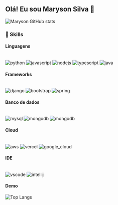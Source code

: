 ## Olá! Eu sou Maryson Silva 👋

![Maryson GitHub stats](https://github-readme-stats.vercel.app/api?username=maryson011&show_icons=true&theme=dracula)


### 🚀 Skills

#### Linguagens
<div style="display: inline_block"><br/>
  <img aling="center" alt="python" src="https://img.shields.io/badge/Python-3776AB?style=for-the-badge&logo=python&logoColor=white" />

  <img aling="center" alt="javascript" src="https://img.shields.io/badge/JavaScript-F7DF1E?style=for-the-badge&logo=javascript&logoColor=black" />

  <img aling="center" alt="nodejs" src="https://img.shields.io/badge/Node.js-43853D?style=for-the-badge&logo=node.js&logoColor=white" />
  
  <img aling="center" alt="typescript" src="https://img.shields.io/badge/TypeScript-007ACC?style=for-the-badge&logo=typescript&logoColor=white" />
  
  <img aling="center" alt="java" src="https://img.shields.io/badge/Java-ED8B00?style=for-the-badge&logo=openjdk&logoColor=white" />
</div>

#### Frameworks
<div style="display: inline_block"><br/>
  <img aling="center" alt="django" src="https://img.shields.io/badge/Django-092E20?style=for-the-badge&logo=django&logoColor=white" />

  <img aling="center" alt="bootstrap" src="https://img.shields.io/badge/Bootstrap-563D7C?style=for-the-badge&logo=bootstrap&logoColor=white" />

  <img aling="center" alt="spring" src="https://img.shields.io/badge/Spring-6DB33F?style=for-the-badge&logo=spring&logoColor=white" />
</div>

#### Banco de dados
<div style="display: inline_block"><br/>
  <img aling="center" alt="mysql" src="https://img.shields.io/badge/MySQL-005C84?style=for-the-badge&logo=mysql&logoColor=white" />

  <img aling="center" alt="mongodb" src="https://img.shields.io/badge/MongoDB-4EA94B?style=for-the-badge&logo=mongodb&logoColor=white" />

  <img aling="center" alt="mongodb" src="https://img.shields.io/badge/PostgreSQL-316192?style=for-the-badge&logo=postgresql&logoColor=white" />
</div>

#### Cloud
<div style="display: inline_block"><br/>
  <img aling="center" alt="aws" src="https://img.shields.io/badge/Amazon_AWS-FF9900?style=for-the-badge&logo=amazonaws&logoColor=white" />

  <img aling="center" alt="vercel" src="https://img.shields.io/badge/Vercel-000000?style=for-the-badge&logo=vercel&logoColor=white" />

  <img aling="center" alt="google_cloud" src="https://img.shields.io/badge/Google_Cloud-4285F4?style=for-the-badge&logo=google-cloud&logoColor=white" />
</div>


#### IDE

<div style="display: inline_block"><br/>
  <img aling="center" alt="vscode" src="https://img.shields.io/badge/Visual_Studio_Code-0078D4?style=for-the-badge&logo=visual%20studio%20code&logoColor=white" />

  <img aling="center" alt="intellij" src="https://img.shields.io/badge/IntelliJ_IDEA-000000.svg?style=for-the-badge&logo=intellij-idea&logoColor=white" />
</div>

#### Demo
![Top Langs](https://github-readme-stats.vercel.app/api/top-langs/?username=maryson011&exclude_repo=github-readme-stats,anuraghazra.github.io)
